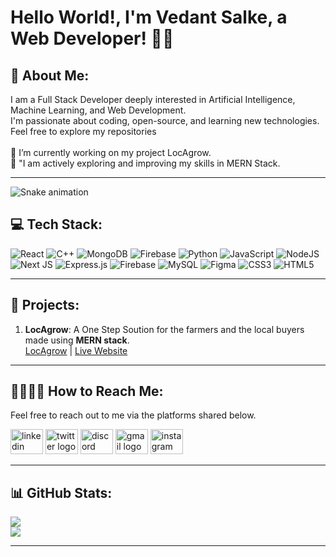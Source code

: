 # Hello World!, I'm Vedant Salke, a Web Developer! 👋🏼

## 💫 About Me:
I am a Full Stack Developer deeply interested in Artificial Intelligence, Machine Learning, and Web Development.<br>I'm passionate about coding, open-source, and learning new technologies. Feel free to explore my repositories<br><br>🔭 I’m currently working on my project LocAgrow.<br>🌱 "I am actively exploring and improving my skills in MERN Stack.

---
<img src="https://raw.githubusercontent.com/vedant1745/vedant1745/output/snake.svg" alt="Snake animation" />

###
## 💻 Tech Stack:
![React](https://img.shields.io/badge/react-%2320232a.svg?style=for-the-badge&logo=react&logoColor=%2361DAFB) ![C++](https://img.shields.io/badge/c++-%2300599C.svg?style=for-the-badge&logo=c%2B%2B&logoColor=white) ![MongoDB](https://img.shields.io/badge/MongoDB-%234ea94b.svg?style=for-the-badge&logo=mongodb&logoColor=white) ![Firebase](https://img.shields.io/badge/firebase-%23039BE5.svg?style=for-the-badge&logo=firebase) ![Python](https://img.shields.io/badge/python-3670A0?style=for-the-badge&logo=python&logoColor=ffdd54) ![JavaScript](https://img.shields.io/badge/javascript-%23323330.svg?style=for-the-badge&logo=javascript&logoColor=%23F7DF1E) ![NodeJS](https://img.shields.io/badge/node.js-6DA55F?style=for-the-badge&logo=node.js&logoColor=white) ![Next JS](https://img.shields.io/badge/Next-black?style=for-the-badge&logo=next.js&logoColor=white) ![Express.js](https://img.shields.io/badge/express.js-%23404d59.svg?style=for-the-badge&logo=express&logoColor=%2361DAFB) ![Firebase](https://img.shields.io/badge/firebase-a08021?style=for-the-badge&logo=firebase&logoColor=ffcd34) ![MySQL](https://img.shields.io/badge/mysql-4479A1.svg?style=for-the-badge&logo=mysql&logoColor=white) ![Figma](https://img.shields.io/badge/figma-%23F24E1E.svg?style=for-the-badge&logo=figma&logoColor=white) ![CSS3](https://img.shields.io/badge/css3-%231572B6.svg?style=for-the-badge&logo=css3&logoColor=white) ![HTML5](https://img.shields.io/badge/html5-%23E34F26.svg?style=for-the-badge&logo=html5&logoColor=white)

---

## 🚀 Projects:
1. **LocAgrow**: A One Step Soution for the farmers and the local buyers made using **MERN stack**.  
   [LocAgrow](https://github.com/Vedant1745/LocAgrow) | [Live Website](https://loc-agrow.vercel.app/)


---

## 🫱🏻‍🫲🏻 How to Reach Me:
Feel free to reach out to me via the platforms shared below.
<div align="left">
  <img src="https://raw.githubusercontent.com/maurodesouza/profile-readme-generator/master/src/assets/icons/social/linkedin/default.svg" width="52" height="40" alt="linkedin logo"  />
  <img src="https://raw.githubusercontent.com/maurodesouza/profile-readme-generator/master/src/assets/icons/social/twitter/default.svg" width="52" height="40" alt="twitter logo"  />
  <img src="https://raw.githubusercontent.com/maurodesouza/profile-readme-generator/master/src/assets/icons/social/discord/default.svg" width="52" height="40" alt="discord logo"  />
  <img src="https://raw.githubusercontent.com/maurodesouza/profile-readme-generator/master/src/assets/icons/social/gmail/default.svg" width="52" height="40" alt="gmail logo"  />
  <img src="https://raw.githubusercontent.com/maurodesouza/profile-readme-generator/master/src/assets/icons/social/instagram/default.svg" width="52" height="40" alt="instagram logo"  />
</div>

---

###
## 📊 GitHub Stats:
![](https://github-readme-stats.vercel.app/api?username=Vedant1745&show_icons=true&theme=tokyonight&hide_border=false&include_all_commits=true&count_private=false)<br/>
![](https://github-readme-stats.vercel.app/api/top-langs/?username=Vedant1745&theme=tokyonight&hide_border=false&include_all_commits=true&count_private=false&layout=compact)

---


<!-- Proudly created with GPRM ( https://gprm.itsvg.in ) --><!--
**Vedant1745/Vedant1745** is a ✨ _special_ ✨ repository because its `README.md` (this file) appears on your GitHub profile.

Here are some ideas to get you started:

- 🔭 I’m currently working on ...
- 🌱 I’m currently learning ...
- 👯 I’m looking to collaborate on ...
- 🤔 I’m looking for help with ...
- 💬 Ask me about ...
- 📫 How to reach me: ...
- 😄 Pronouns: ...
- ⚡ Fun fact: ...
-->
